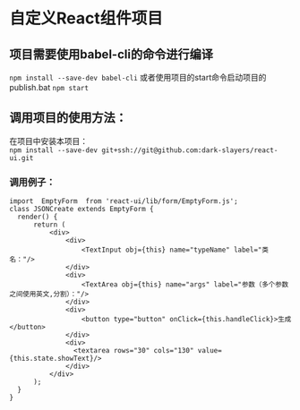 # 自定义React组件项目

## 项目需要使用babel-cli的命令进行编译
`npm install --save-dev babel-cli`
或者使用项目的start命令启动项目的publish.bat
`npm start`

## 调用项目的使用方法：
在项目中安装本项目：<br>
`npm install --save-dev git+ssh://git@github.com:dark-slayers/react-ui.git`
### 调用例子：
```
import  EmptyForm  from 'react-ui/lib/form/EmptyForm.js';
class JSONCreate extends EmptyForm {
  render() {
      return (
          <div>
              <div>
                  <TextInput obj={this} name="typeName" label="类名："/>
              </div>
              <div>
                  <TextArea obj={this} name="args" label="参数（多个参数之间使用英文,分割）："/>
              </div>
              <div>
                  <button type="button" onClick={this.handleClick}>生成</button>
              </div>
              <div>
                <textarea rows="30" cols="130" value={this.state.showText}/>
              </div>
          </div>
      );
  }
}
```

